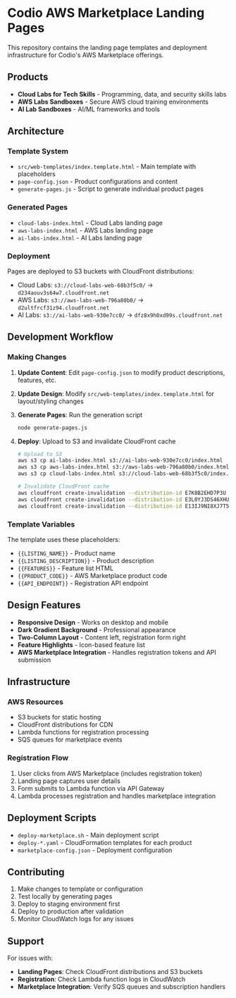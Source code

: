 # Codio AWS Marketplace Landing Pages

This repository contains the landing page templates and deployment infrastructure for Codio's AWS Marketplace offerings.

## Products

- **Cloud Labs for Tech Skills** - Programming, data, and security skills labs
- **AWS Labs Sandboxes** - Secure AWS cloud training environments  
- **AI Lab Sandboxes** - AI/ML frameworks and tools

## Architecture

### Template System
- `src/web-templates/index.template.html` - Main template with placeholders
- `page-config.json` - Product configurations and content
- `generate-pages.js` - Script to generate individual product pages

### Generated Pages
- `cloud-labs-index.html` - Cloud Labs landing page
- `aws-labs-index.html` - AWS Labs landing page  
- `ai-labs-index.html` - AI Labs landing page

### Deployment
Pages are deployed to S3 buckets with CloudFront distributions:
- Cloud Labs: `s3://cloud-labs-web-68b3f5c0/` → `d234aouv3s64w7.cloudfront.net`
- AWS Labs: `s3://aws-labs-web-796a80b0/` → `d2ultfrcf31z94.cloudfront.net`
- AI Labs: `s3://ai-labs-web-930e7cc0/` → `dfz8x9h0xd99s.cloudfront.net`

## Development Workflow

### Making Changes

1. **Update Content**: Edit `page-config.json` to modify product descriptions, features, etc.

2. **Update Design**: Modify `src/web-templates/index.template.html` for layout/styling changes

3. **Generate Pages**: Run the generation script
   ```bash
   node generate-pages.js
   ```

4. **Deploy**: Upload to S3 and invalidate CloudFront cache
   ```bash
   # Upload to S3
   aws s3 cp ai-labs-index.html s3://ai-labs-web-930e7cc0/index.html
   aws s3 cp aws-labs-index.html s3://aws-labs-web-796a80b0/index.html
   aws s3 cp cloud-labs-index.html s3://cloud-labs-web-68b3f5c0/index.html
   
   # Invalidate CloudFront cache
   aws cloudfront create-invalidation --distribution-id E7K8B2EHD7P3U --paths "/*"
   aws cloudfront create-invalidation --distribution-id E3L0YJ3DS46XHU --paths "/*"
   aws cloudfront create-invalidation --distribution-id E13IJ9NI8XJ7T5 --paths "/*"
   ```

### Template Variables

The template uses these placeholders:
- `{{LISTING_NAME}}` - Product name
- `{{LISTING_DESCRIPTION}}` - Product description
- `{{FEATURES}}` - Feature list HTML
- `{{PRODUCT_CODE}}` - AWS Marketplace product code
- `{{API_ENDPOINT}}` - Registration API endpoint

## Design Features

- **Responsive Design** - Works on desktop and mobile
- **Dark Gradient Background** - Professional appearance
- **Two-Column Layout** - Content left, registration form right
- **Feature Highlights** - Icon-based feature list
- **AWS Marketplace Integration** - Handles registration tokens and API submission

## Infrastructure

### AWS Resources
- S3 buckets for static hosting
- CloudFront distributions for CDN
- Lambda functions for registration processing
- SQS queues for marketplace events

### Registration Flow
1. User clicks from AWS Marketplace (includes registration token)
2. Landing page captures user details
3. Form submits to Lambda function via API Gateway
4. Lambda processes registration and handles marketplace integration

## Deployment Scripts

- `deploy-marketplace.sh` - Main deployment script
- `deploy-*.yaml` - CloudFormation templates for each product
- `marketplace-config.json` - Deployment configuration

## Contributing

1. Make changes to template or configuration
2. Test locally by generating pages
3. Deploy to staging environment first
4. Deploy to production after validation
5. Monitor CloudWatch logs for any issues

## Support

For issues with:
- **Landing Pages**: Check CloudFront distributions and S3 buckets
- **Registration**: Check Lambda function logs in CloudWatch
- **Marketplace Integration**: Verify SQS queues and subscription handlers